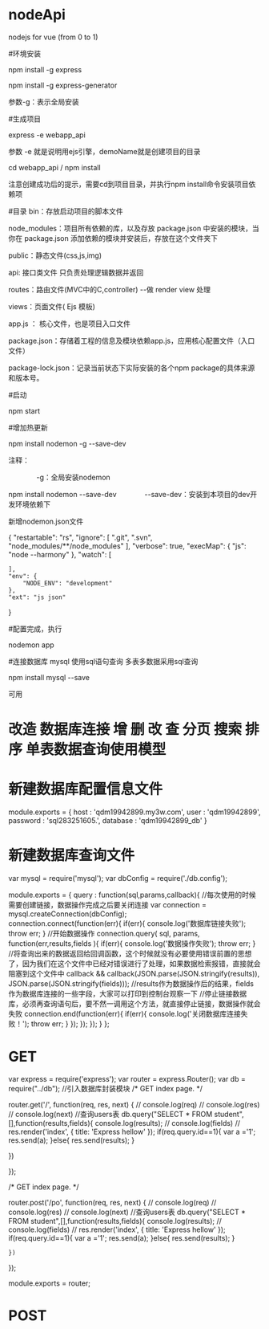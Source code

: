 # nodeApi

nodejs  for  vue   (from 0 to 1)

#环境安装

npm install -g express  

npm install -g express-generator

参数-g：表示全局安装

#生成项目

express -e webapp_api

参数 -e 就是说明用ejs引擎，demoName就是创建项目的目录

cd webapp_api   /  npm install     

注意创建成功后的提示，需要cd到项目目录，并执行npm install命令安装项目依赖项

#目录
bin：存放启动项目的脚本文件

node_modules：项目所有依赖的库，以及存放 package.json 中安装的模块，当你在 package.json 添加依赖的模块并安装后，存放在这个文件夹下

public：静态文件(css,js,img)

api: 接口类文件  只负责处理逻辑数据并返回 

routes：路由文件(MVC中的C,controller)  --做 render view 处理

views：页面文件( Ejs 模板)

app.js ： 核心文件，也是项目入口文件

package.json：存储着工程的信息及模块依赖app.js，应用核心配置文件（入口文件）

package-lock.json：记录当前状态下实际安装的各个npm package的具体来源和版本号。

#启动

npm start

#增加热更新

npm install nodemon -g --save-dev

注释：

　　　　-g：全局安装nodemon

npm install nodemon --save-dev　　　　--save-dev：安装到本项目的dev开发环境依赖下

新增nodemon.json文件

{
    "restartable": "rs",
    "ignore": [
        ".git",
        ".svn",
        "node_modules/**/node_modules"
    ],
    "verbose": true,
    "execMap": {
        "js": "node --harmony"
    },
    "watch": [
 
    ],
    "env": {
        "NODE_ENV": "development"
    },
    "ext": "js json"
}

#配置完成，执行

nodemon app

#连接数据库  mysql 使用sql语句查询  多表多数据采用sql查询

npm install mysql --save


<!-- // var mysql      = require('mysql');
// var connection = mysql.createConnection({
//   host     : 'qdm19942899.my3w.com',
//   user     : 'qdm19942899',
//   password : 'sql283251605.',
//   database : 'qdm19942899_db'
// });
 
// connection.connect();
 
// connection.query('SELECT * from student', function(err, data, fields) {
//   if (err) {
//     console.log(err);
//     return;
//   };
 
//   console.log(data);
// });
 
// connection.end(); -->

可用

# 改造 数据库连接  增 删 改 查 分页 搜索 排序  单表数据查询使用模型

# 新建数据库配置信息文件
module.exports = {
  host     : 'qdm19942899.my3w.com',
  user     : 'qdm19942899',
  password : 'sql283251605.',
  database : 'qdm19942899_db'
}

# 新建数据库查询文件

var mysql = require('mysql');
var dbConfig = require('./db.config'); 


module.exports = {
    query : function(sql,params,callback){
        //每次使用的时候需要创建链接，数据操作完成之后要关闭连接
        var connection = mysql.createConnection(dbConfig);        
        connection.connect(function(err){
            if(err){
                console.log('数据库链接失败');
                throw err;
            }
         //开始数据操作
        connection.query( sql, params, function(err,results,fields ){
           if(err){
                console.log('数据操作失败');
                throw err;
            }
            //将查询出来的数据返回给回调函数，这个时候就没有必要使用错误前置的思想了，因为我们在这个文件中已经对错误进行了处理，如果数据检索报错，直接就会阻塞到这个文件中
            callback && callback(JSON.parse(JSON.stringify(results)), JSON.parse(JSON.stringify(fields)));
            //results作为数据操作后的结果，fields作为数据库连接的一些字段，大家可以打印到控制台观察一下
                //停止链接数据库，必须再查询语句后，要不然一调用这个方法，就直接停止链接，数据操作就会失败
             connection.end(function(err){
                  if(err){
                      console.log('关闭数据库连接失败！');
                      throw err;
                  }
              });
           });
       });
    }
};

# GET 

var express = require('express');
var router = express.Router();
var db = require("../db"); //引入数据库封装模块
/* GET index page. */

router.get('/', function(req, res, next) {
//   console.log(req)
//   console.log(res)
//   console.log(next)
  //查询users表
  db.query("SELECT * FROM student",[],function(results,fields){
    console.log(results);
    // console.log(fields)
    // res.render('index', { title: 'Express  hellow' });
    if(req.query.id==1){
      var a ='1';
      res.send(a);
    }else{
      res.send(results);
    }
    
  })
  
});

/* GET index page. */

router.post('/po', function(req, res, next) {
//   console.log(req)
//   console.log(res)
//   console.log(next)
    //查询users表
    db.query("SELECT * FROM student",[],function(results,fields){
    console.log(results);
    // console.log(fields)
    // res.render('index', { title: 'Express  hellow' });
    if(req.query.id==1){
        var a ='1';
        res.send(a);
    }else{
        res.send(results);
    }
    
    })
    
});

module.exports = router;


# POST
